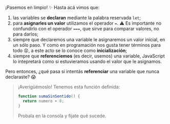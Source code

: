 ¡Pasemos en limpio! :sparkles: Hasta acá vimos que: 

  1. las variables se **declaran** mediante la palabra reservada `let`;
  2. para **asignarles un valor** utilizamos el operador `=`. :warning: Es importante no confundirlo con el operador `===`, que sirve para comparar valores, no para darlos;
  3. siempre que declaremos una variable le asignaremos un valor inicial, en un sólo paso. Y como en programación nos gusta tener términos para todo :stuck_out_tongue_closed_eyes:, a este acto se lo conoce como **inicialización**;
  4. siempre que **referenciemos** (es decir, usemos) una variable, JavaScript lo intepretará como si estuvieramos usando el valor que le asignamos. 
   
Pero entonces, ¿qué pasa si intentás **referenciar** una variable que nunca declaraste? :scream:

> ¡Averigüémoslo! Tenemos esta función definida:
> 
> ```javascript
> function sumaSinSentido() {
>   return numero + 8;
> }
> ```
>
> Probala en la consola y fijate qué sucede.

